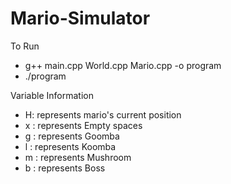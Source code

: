 # Mario-Simulator

To Run
- g++ main.cpp World.cpp Mario.cpp -o program
- ./program

Variable Information
- H: represents mario's current position
- x : represents Empty spaces
- g : represents Goomba
- l : represents Koomba
- m : represents Mushroom
- b : represents Boss
